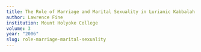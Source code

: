 ```yaml
---
title: The Role of Marriage and Marital Sexuality in Lurianic Kabbalah
author: Lawrence Fine
institution: Mount Holyoke College
volume: 3
year: "2006"
slug: role-marriage-marital-sexuality
---
```

